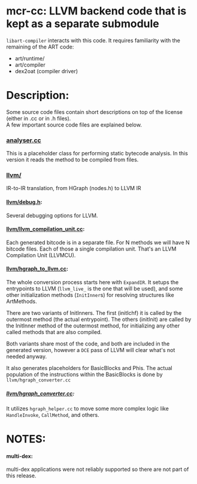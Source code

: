 # mcr-cc: LLVM backend code that is kept as a separate submodule
`libart-compiler` interacts with this code.
It requires familiarity with the remaining of the ART code:
- art/runtime/
- art/compiler
- dex2oat (compiler driver)

# Description: 
Some source code files contain short descriptions on top of the license (either in .cc or in .h files).  
A few important source code files are explained below.

### [analyser.cc](./analyser.cc)
This is a placeholder class for performing static bytecode analysis.
In this version it reads the method to be compiled from files.

### [llvm/](./llvm)
IR-to-IR translation, from HGraph (nodes.h) to LLVM IR

#### [llvm/debug.h](./llvm/debug.h):
Several debugging options for LLVM.


#### [llvm/llvm_compilation_unit.cc](./llvm/llvm_compilation_unit.cc):
Each generated bitcode is in a separate file. For N methods we will have
N bitcode files. Each of those a single compilation unit.
That's an LLVM Compilation Unit (LLVMCU).

#### [llvm/hgraph_to_llvm.cc](./llvm/hgraph_to_llvm.cc):
The whole conversion process starts here with `ExpandIR`.
It setups the entrypoints to LLVM (`llvm_live_` is the one that will be used),
and some other initialization methods (`InitInner`s) for resolving
structures like ArtMethods.

There are two variants of InitInners.
The first (initIchf) it is called by the outermost method (the actual entrypoint).
The others (initInit) are called by the InitInner method of the outermost method, for initializing any other called methods that are also compiled.

Both variants share most of the code, and both are included in the generated version, however a `DCE` pass of LLVM will clear what's not needed anyway.

It also generates placeholders for BasicBlocks and Phis.
The actual population of the instructions within the BasicBlocks is
done by `llvm/hgraph_converter.cc`

##### [llvm/hgraph_converter.cc](./llvm/hgraph_converter.cc):
It utilizes `hgraph_helper.cc` to move some more complex logic like `HandleInvoke`, `CallMethod`, and others.

# NOTES:
#### multi-dex:
multi-dex applications were not reliably supported so there are not part of this release.
